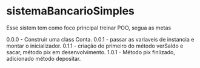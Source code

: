 # sistemaBancarioSimples

Esse sistem tem como foco principal treinar POO, segua as metas

0.0.0 - Construir uma class Conta.
0.0.1 - passar as variaveis de instancia e montar o inicializador.
0.1.1 - criação do primeiro do método verSaldo e sacar, método pix em desenvolvimento.
1.0.1 - Método pix finlizado, adicionado método depositar.